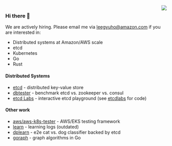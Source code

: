 <img align="right" src="https://github-readme-stats.vercel.app/api?username=gyuho&show_icons=true">

### Hi there 👋

<!--
**gyuho/gyuho** is a ✨ _special_ ✨ repository because its `README.md` (this file) appears on your GitHub profile.

Here are some ideas to get you started:

- 🔭 I’m currently working on ...
- 🌱 I’m currently learning ...
- 👯 I’m looking to collaborate on ...
- 🤔 I’m looking for help with ...
- 💬 Ask me about ...
- 📫 How to reach me: ...
- 😄 Pronouns: ...
- ⚡ Fun fact: ...
-->

We are actively hiring. Please email me via leegyuho@amazon.com if you are interested in:
- Distributed systems at Amazon/AWS scale
- etcd
- Kubernetes
- Go
- Rust

#### Distributed Systems
- [etcd] - distributed key-value store
- [dbtester] - benchmark etcd vs. zookeeper vs. consul
- [etcd Labs] - interactive etcd playground (see [etcdlabs] for code)

#### Other work
- [aws/aws-k8s-tester] - AWS/EKS testing framework
- [learn] - learning logs (outdated)
- [dplearn] - e2e cat vs. dog classifier backed by etcd 
- [goraph] - graph algorithms in Go

[etcd]: https://github.com/etcd-io/etcd/graphs/contributors
[dbtester]: https://github.com/etcd-io/dbtester
[etcd Labs]: http://play.etcd.io
[etcdlabs]: https://github.com/etcd-io/etcdlabs
[aws/aws-k8s-tester]: https://github.com/aws/aws-k8s-tester
[learn]: https://github.com/gyuho/learn
[dplearn]: https://github.com/gyuho/dplearn
[goraph]: https://github.com/gyuho/goraph

